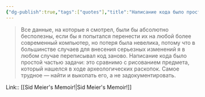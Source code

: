 ```yaml
---
{"dg-publish":true,"tags":["quotes"],"title":"Написание кода было простой частью задачи","date":"2022-08-02T08:49:56+03:00","modified_at":"2022-08-03T18:29:52+03:00","permalink":"/quotes/202208020849/","dgHomeLink":false,"dgPassFrontmatter":true}
---
```



> Все данные, на которые я смотрел, были бы абсолютно бесполезны, если бы я попытался перенести их на любой более современный компьютер, но потеря была невелика, потому что в большинстве случаев для внесения серьезных изменений я в любом случае переписывал код заново. Написание кода было простой частью задачи: это сравнимо с рисованием предмета, который нашелся в ходе археологических раскопок. Самое трудное — найти и выкопать его, а не задокументировать. 

Link:: [[Sid Meier's Memoir!|Sid Meier's Memoir!]]
